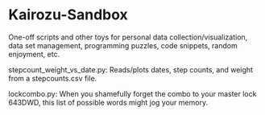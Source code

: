 # Kairozu-Sandbox
One-off scripts and other toys for personal data collection/visualization, data set management, programming puzzles, code snippets, random enjoyment, etc.

stepcount_weight_vs_date.py: Reads/plots dates, step counts, and weight from a stepcounts.csv file.

lockcombo.py: When you shamefully forget the combo to your master lock 643DWD, this list of possible words might jog your memory.
